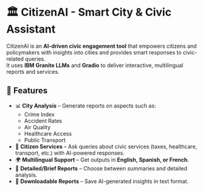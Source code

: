 # 🏛️ CitizenAI - Smart City & Civic Assistant  

CitizenAI is an **AI-driven civic engagement tool** that empowers citizens and policymakers with insights into cities and provides smart responses to civic-related queries.  
It uses **IBM Granite LLMs** and **Gradio** to deliver interactive, multilingual reports and services.  
## 🚀 Features
- 📊 **City Analysis** – Generate reports on aspects such as:
  - Crime Index  
  - Accident Rates  
  - Air Quality  
  - Healthcare Access  
  - Public Transport  
- 🙋 **Citizen Services** – Ask queries about civic services (taxes, healthcare, transport, etc.) with AI-powered responses.  
- 🌍 **Multilingual Support** – Get outputs in **English, Spanish, or French**.  
- 📑 **Detailed/Brief Reports** – Choose between summaries and detailed analysis.  
- 💾 **Downloadable Reports** – Save AI-generated insights in text format.  
